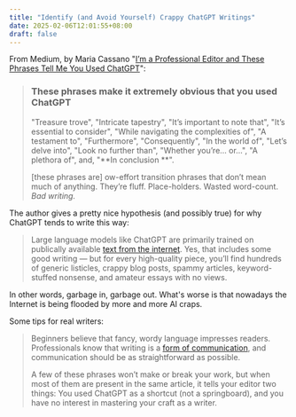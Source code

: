 ```yaml
---
title: "Identify (and Avoid Yourself) Crappy ChatGPT Writings"
date: 2025-02-06T12:01:55+08:00
draft: false
---
```


From Medium, by Maria Cassano "[I’m a Professional Editor and These Phrases Tell Me You Used ChatGPT](https://medium.com/writing-cooperative/im-a-professional-editor-and-these-phrases-tell-me-you-used-chatgpt-23236708918f)":

> ### These phrases make it extremely obvious that you used ChatGPT
>
> "Treasure trove", "Intricate tapestry", "It’s important to note that", "It’s essential to consider", "While navigating the complexities of", "A testament to", "Furthermore", "Consequently", "In the world of", "Let’s delve into", "Look no further than", "Whether you’re… or…", "A plethora of", and, "**In conclusion **".
>
> [these phrases are] ow-effort transition phrases that don’t mean much of anything. They’re fluff. Place-holders. Wasted word-count. *Bad writing.*

The author gives a pretty nice hypothesis (and possibly true) for why ChatGPT tends to write this way:

> Large language models like ChatGPT are primarily trained on publically available [text from the internet](https://help.openai.com/en/articles/7842364-how-chatgpt-and-our-foundation-models-are-developed). Yes, that includes some good writing — but for every high-quality piece, you’ll find hundreds of generic listicles, crappy blog posts, spammy articles, keyword-stuffed nonsense, and amateur essays with no views.

In other words, garbage in, garbage out. What's worse is that nowadays the Internet is being flooded by more and more AI craps.

Some tips for real writers:

> Beginners believe that fancy, wordy language impresses readers. Professionals know that writing is a [form of communication](https://writingcooperative.com/as-a-professional-editor-i-can-strengthen-any-writing-using-6-rules-ad9e11553c2b), and communication should be as straightforward as possible.
>
> A few of these phrases won’t make or break your work, but when most of them are present in the same article, it tells your editor two things: You used ChatGPT as a shortcut (not a springboard), and you have no interest in mastering your craft as a writer.
